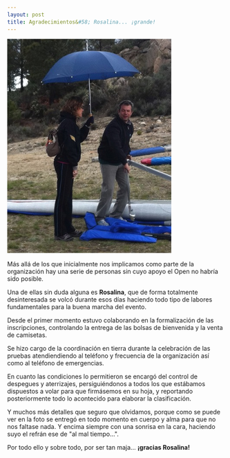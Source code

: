 ```yaml
---
layout: post
title: Agradecimientos&#58; Rosalina... ¡grande!
---
```


<img class="left" src="images/rosalina_y_berli.jpg" alt="Rosalina protegiendo de la lluvia a Jesús"/>

Más allá de los que inicialmente nos implicamos como parte de la organización hay una serie de personas sin cuyo apoyo el Open no habría sido posible.

Una de ellas sin duda alguna es **Rosalina**, que de forma totalmente desinteresada se volcó durante esos días haciendo todo tipo de labores fundamentales para la buena marcha del evento.

Desde el primer momento estuvo colaborando en la formalización de las inscripciones, controlando la entrega de las bolsas de bienvenida y la venta de camisetas.

Se hizo cargo de la coordinación en tierra durante la celebración de las pruebas atendiendiendo al teléfono y frecuencia de la organización así como al teléfono de emergencias.

En cuanto las condiciones lo permitieron se encargó del control de despegues y aterrizajes, persiguiéndonos a todos los que estábamos dispuestos a volar para que firmásemos en su hoja, y reportando posteriormente todo lo acontecido para elaborar la clasificación.

Y muchos más detalles que seguro que olvidamos, porque como se puede ver en la foto se entregó en todo momento en cuerpo y alma para que no nos faltase nada. Y encima siempre con una sonrisa en la cara, haciendo suyo el refrán ese de "al mal tiempo...".

Por todo ello y sobre todo, por ser tan maja... **¡gracias Rosalina!**

